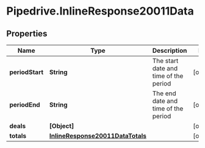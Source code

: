 # Pipedrive.InlineResponse20011Data

## Properties

Name | Type | Description | Notes
------------ | ------------- | ------------- | -------------
**periodStart** | **String** | The start date and time of the period | [optional] 
**periodEnd** | **String** | The end date and time of the period | [optional] 
**deals** | **[Object]** |  | [optional] 
**totals** | [**InlineResponse20011DataTotals**](InlineResponse20011DataTotals.md) |  | [optional] 


